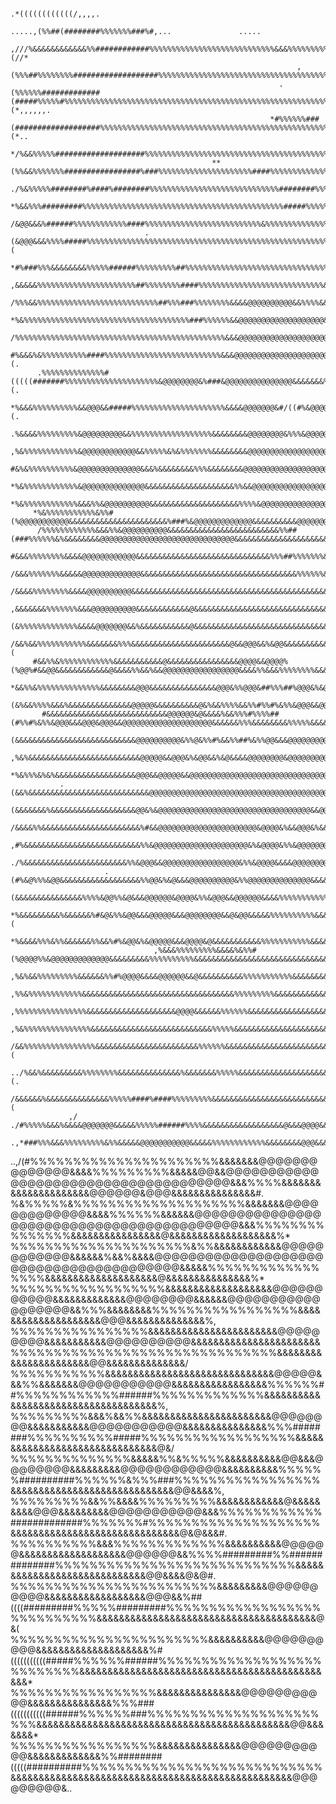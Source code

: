                                                                                                                                                                                                         
                                                                                                                                                                                                        
                                                                                              .*((((((((((((/,,,,.                                                                                      
                                                                                      .....,(%%##(########%%%%%%%###%#,...               .....                                                          
                                                                          ,///%&&&&&&&&&&&&%%############%%%%%%%%%%%%%%%%%%%%%%%%%%%%&&&%%%%%%%%%%(//*                                                  
                                                                    ,(%%%##%%%%%%%%###################%%%%%%%%%%%%%%%%%%%%%%%%%%%%%%%%%%%%%%%%%%%%%%%%%%%%#/*                                           
                                                                .(%%%%%%#############(#####%%%%%#%%%%%%%%%%%%%%%%%%%%%%%%%%%%%%%%%%%%%%%%%%%%%%%%%%%%%%%%%%%%%%%%#(*,,,,,,.                             
                                                              *#%%%%%%###(###################%%%%%%%%%%%%%%%%%%%%%%%%%%%%%%%%%%%%%%%%%%%%%%%%%%%%%%%%%%%%%%%%%%%%%%%%%%%%%%%%%%%(*..                    
                                                         */%&&%%%%%####################%%%%%%%%%%%%%%%%%%%%%%%%%%%%%%%%%%%%%%%%%%%%%%%&&&%%%%%%%%%%%%%%%%%%%%%%%%%%%%%%%%%%%%%%%%%&&&#*                 
                                                 **(%%&&%%%%%%%#################%###%%%%%%%%%%%%%%%%%%%%%####%%%%%%%%%%%%%%%%%%%%%%%%%%%%%%%%%%%%%%%%%%%%%%%%%%%%%%%%%%%%%%%%%%%%%%%&&&&%#.             
                                           ./%&%%%%%########%####%########%%%%%%%%%%%%%%%%%%%%%%%%%%%%%########%%%%%%%%%%%%%%%%%%%%%%%%%%%%%%%%%%%%%%%%%%%%%%%%%%%%%%%%%%%%%%%%%%%%%&&&&&&&/            
                                          *%&&%%%#########%%%%%%%%%%%%%%%%%%%%%%%%%%%%%%%%%%%%%%%%%%%%%#####%%%%%%%%%%%%%%%%%%%%%%%%%%%%%%%%%%%%%%%%%%%%%%%%%%%%%%%%%%%%%%%%%%%%%&&&&&&&&&&&%,          
                                       /&@@&&&%######%%%%%%%%%%%%####%%%%%%%%%%%%%%%%%%%%%%%%%%&%%%%%%%%%%%%%%%%%%%%%%%%%%%%%%%%%%%%%%%%%%%%%%%%%%%%%%%%%%%%%%%%%%%%%%%%%%%%%%&&&&&&&&&&&&&&&%/         
                                  .(&@@@&&&%%%%#####%%%%%%%%%%%%%%%%%%%%%%%%%%%%%%%%%%%%%%%%%%%%%%%%%%%%%%%%%%%%%%%%%%%%%%%%%%%%%%%%%%%%%%%%%%%%%%%%%%%%%%%%%%%%%%%%%%%%%%%&&&&&&&&&&&&&&&&&&&&(        
                       *#%###%%%&&&&&&&&%%%%%######%%%%%%%%%##%%%%%%%%%%%%%%%%%%%%%%%%%%%%%%%%%%%%%%%%%%%%%%%%%%%%%%%%%%%%%%%%%%%%%%%&&&&&%%%%%%&&&%%%%%%%%%%%%%%%%%%%%&&&&&&&&&&&&&&&&&&&&&&&&%,       
                    ,&&&&&%%%%%%%%%%%%%%%%%%%%%%##%%%%%%%%####%%%%%%%%%%%%%%%%%%%%%%%%%%%%&&&&&&%%%%%%%%%%%%%%%%%%%%%%%%%%%%%%%%%%%%&&&&&&&&&&&&&&&&&&&&&&&&&&&&&&&&&&&&&&&&&&&&&&&&&&&&&&&&&&&%,       
                  /%%%&&%%%%%%%%%%%%%%%%%%%%%%%%%%%##%%%###%%%%%%%%&&&&@@@@@@@@@@&&%%%%&&&&&&&%%%%%%%%%%%%%%%%%%%%%%%%%%%%%%%%%%%&&&&&&&&&&&&&&&&&&&&&&&&&&&&&&&&&&&&&&&&&&&&&&&&&&&&&&&&&&&&&&#,       
               *%&%%%%%%%%%%%%%%%%%%%%%%%%%%%%%%%%%%%%%###%%%%%%&&@@@@@@@@@@@@@@@@@@@&%%%%%&&%%%%%%%%%%%%%%%%%%%%%%%%%%%%%%%&&&&&&&&&&&&&&&&&&&&&&&&&&&&&&&&&&&&&&&&&&&&&&&&&&&&&&&&&&&&&&&&&&&%*       
             /%%%%%%%%%%%%%%%%%%%%%%%%%%%%%%%%%%%%%%%%%%%%%%%&&&@@@@@@@@@@@@@@@@@@@@@@@&%%%%&&%%%%%%%%%%%%%%%%%%%%%%%%%%%%&&&&&&&&&&&&&&&&&&&&&&&&&&&&&&&&&&&&&&&&&&&&&&&&&&&&&&&&&&&&&&&&&&&&&&%*      
            #%&&&%&%%%%%%%%%%####%%%%%%%%%%%%%%%%%%%%%%%%%%&&&@@@@@@@@@@@@@@@@@@@@@@@@@@&%%&&&&%%%%%%%%&&%%%%%%%%%%&&&&&&&&&&&&&&&&&&&&&&&&&&&&&&&&&&&&&&&&&&&&&&&&&&&&&&&&&&&&&&&&&&&&&&&&&&&&&&(.     
          .%%%%%%%%%%%%%%#(((((#######%%%%%%%%%%%%%%%%%%%%%&@@@@@@@@&%###&@@@@@@@@@@@@@@@&&&&&&&%%%%%%&&%&&&%&&&&&&&&&&&&&&&&&&&&&&&&&&&&&&&&&&&&&&&&&&&&&&&&&&&&&&&&&&&&&&&&&&&&&&&&&&&&&&&&&&&&(.     
        *%&&&%%%%%%%%%%&&@@@&&#####%%%%%%%%%%%%%%%%%%%%%&&&&@@@@@@@&#/((#%&@@@@@@@@@@@@@@@&&&&&%%%%&&&&&&&&&&&&&&&&&&&&&&&&&&&&&&&&&&&&&&&&&&&&&&&&&&&&&&&&&&&&&&&&&&&&&&&&&&&&&&&&&&&&&&&&&&&&&&(.     
       .%&&&&%%%%%%%%%&@@@@@@@@@&&%%%%%%%%%%%%%%%%%%&&&&&&&&@@@@@@@@&%%%&@@@@@@@@@@@@@@@@@&&&&&&&&&&&&&&&&&&&&&&&&&&&&&&&&&&&&&&&&&&&&&&&&&&&&&&&&&&&&&&&&&&&&&&&&&&&&&&&&&&&&&&&&&&&&&&&&&&&&&&%*      
       ,%&%%%%%%%%%%%%&@@@@@@@@@@@@&&%%%%%&%&%%%%%%%&&&&&&&&@@@@@@@@@@@@@@@@@@@@@@@@@@@@@&&&&&&&&&&&&&&&&&&&&&&&&&&&&&&&&&&&&&&&&&&&&&&&&&&&&&&&&&&&&&&&&&&&&&&&&&&&&&&&&&&&&&&&&&&&&&&&&&&&&&&&#.      
        #&%&%%%%%%%%%%&@@@@@@@@@@@@@@&&&%&&&&&&&&%%%&&&&&&&&@@@@@@@@@@@@@@@@@@@@@@@@@@@@&&&&&&&&&&&&&&&&&&&&&@@@@@@@&&&&&&&&&%&&&&&&&&&&&&&&&&&&&&&&&&&&&&&&&&&&&&&&&&&&&&&&&&&&&&&&&&&&&&&&&&&&#.      
        *%&%%%%%%%%%%%%&@@@@@@@@@@@@@@&&&&&&&&&&&&&&&&&&&&%%&&@@@@@@@@@@@@@@@@@@@@@@@@@&&&&&&&&&&&&&&&&&&&&@@@@@@@@@@@&&&&&&&%&&&&&&&&&&&&&&&&&&&&&&&&&&&&&&&&&&&&&&&&&&&&&&&&&&&&&&&&&&&&&&&&&&#.      
        *%&%%%%%%%%%%%%&&&%%&@@@@@@@@@@&&&&&&&&&&&&&&&&&&&&%%%%&@@@@@@@@@@@@@@@@@@@@&&&&&&&&@@@@@&&&&&&&&@@@@@@@@@@@@@&&&&&&&&&&&&&&&&&&&&&&&&&&&&&&&&&&&&&&&&&&&&&&&&&&&&&&&&&&&&&&&&&&&&&&&&&&#.      
         *%&%%%%%%%%%%%&%%#(%@@@@@@@@@@@&&&&&&&&&&&&&&&&&&&&&&%###%&@@@@@@@@@@@@@&&&&&&&&&&@@@@@@@@@@@@@@@@@@@@@@@@@@@&&&&&&&&&&&&&&&&&&&&&&&&&&&&&&&&&&&&&&&&&&&&&&&&&&&&&&&&&&&&&&&&&&&&&&&&&&#.      
          /%%%%%%%%%%%%&&&%%&@@@@@@@@@@&&&&&&&&&&&&&&&&&&&&&&&&&%%##(###%%%%%%&%&&&&&&&&@@@@@@@@@@@@@@@@@@@@@@@@@@@@@@&&&&&&&&&&&&&&&&&&&&&&&&&&&&&&&&&&&&&&&&&&&&&&&&&&&&&&&&&&&&&&&&&&&&&&&&&&#.      
           #&&&%%%%%%%%&&&&@@@@@@@@@@@@&&&&&&&&&&&&&&&&&&&&&&&&&&&&&&%%%##%%%%%%%&&&&&@@@@@@@@@@@@@@@@@@@@@@@@@@@@@@@@@@&&&&&&&&&&&&&&&&&&&&&&&&&&&&&&&&&&&&&&&&&&&&&&&&&&&&&&&&&&&&&&&&&&&&&&&&#.      
           /&&&%%%%%%%&&&&&@@@@@@@@@@@@@&&&&&&&&&&&&&&&&&&&&&&&&&&&&&&&&&&&%%%%%%&&&&@@@@@@@@@@@@@@@@@@@@@@@@@@@@@@@@@@@@@&&&&&&&&&&&&&&&&&&&&&&&&&&&&&&&&&&&&&&&&&&&&&&&&&&&&&&&&&&&&&&&&&&&&&&/       
           /&&&&%%%%%%%%&&&&@@@@@@@@@@&&&&&&&&&&&&&&&&&&&&&&&&&&&&&&&&&&&&&&&&&&&&&&&@@@@@@@@@@@@@@@@@@@@@@@@@@@@@@@@@@@@@&&&&&&&&&&&&&&&&&&&&&&&&&&&&&&&&&&&&&&&&&&&&&&&&&&&&&&&&&&&&&&&&&&&&&%,       
          ,&&&&&&&%%%%%%%&&&@@@@@@@@@@&&&&&&&&&&&&@&&&&&&&&&&&&&&&&&&&&&&&&&&&&&&&&&&&&&&&&@@@@@@@@@@@@@&@@@@@@@@@@@@@&&&&&&&&&&&&&&&&&&&&&&&&&&&&&&&&&&&&&&&&&&&&&&&@&&&&&&&&&&&&&&&&&&&&&&&&&#.       
          (&%%%%%%%%%%%%%&&&&@@@@@@@&&%&&&&&&&&&&&@&&&&&&&&&&&&&&&&&&&&&&&&&&&&&&&&&&&&&&&&&@@@@@@@@@@@@@@@@@@@@@@@@@@&&&&&&&&&&&%%%%%%%&&&&&&&&&&&&&&&&&&&&&&&&&&&&@@@&&&&&&&&&&&&&&&&&&&&&&&%*        
         /&&%&&%%%%%%%%%%%&&&&&&&%%%&&&&&&&&&&&&&&&&&&&&&&@&&@@@&&%&@@&&&&&&&&&&&&&&&&&&&&@@&&&&%&@@@@@@@@@@@@@@@@@@@@&&&%&&&&&%%%%%%%%&&&&&&&&&&&&&&&&&&&&&&&&&&&@@@@&&&&&&@&&&&&&&&&&&&&&&&&(         
         #&&%%&%%%%%%%%%%%%&&&&&&&&&&&@&&&&&&&&&&&&&&&&@@@@&&@@@@%(%@@%#&&@@&&&&&&&&&&&&@&&&&%%&&%&&@@@@@@@@@@@@@@@@@&&&&%%&&&%%%%%%%%&&&&&&&&&&&&&&&&&&&&&&&&&&&&@@@&&&&&&&&&&&&&&&&&&&&&&&&%,         
         *&&%%&%%%%%%%%%%%%%%&&&&&&&&@@@&&&&&&&&&&&&&&&@@@&%%@@@&##%%%##%@@@&%&@@&&@@&&&@&%%&&%%@@&@@@@@@@@@@@@@@@@&&&&&%%&&&&%%%%%%%%%&&&&&&&&&&&&&&&&&&&&&&&&&&@@@@&&&&&&&&&&&&&&&&&&&&&&&&*          
          (&%&&%%%%&&&%&&&&&&&&&&&&&&@@@@@&&&&&&&&&&@&%&&%%%%&&%%#%%#%&%%&@@@&&@@&&&@@&%&@&&&&@@@@@@@@@&&@@@@@@@@&&&%%%&&&&&&&&%%%%%%&&&&&&&&&&&&&&&&&&&&&&@&&&&&@@@&&&&&&&&&&&&&&&&&&&&&@@@%.          
           #&&&&&&&&&&&&&&&&&&&&&&&&&&&@@@@@@&@&&&&%&&%%%#%%%%##(#%%#%&%%&@@@&&&@@@&@@@&&@@@@@@@@@@@@@@@@@@@@&&&&&&%%%&&&&&&&&%%%%%&&&&&&&&&&&&&&&&&&&&&&&&&&&&&&@@@@&&&&@&&&&&&&&&&&&&&&&&&,           
            (&&&&&&&&&&&&&&&&&&&&&&&&&&&@@@@@@@@@@&%%@&%%#%&&%%##%&%%@@&&&@@@@@@@@@@@@@@@@@@@@@@@@@&&&@&&&&&&&&&%%%%%%&&%%%%%%%%%%%&&&&&&&&&&&&&&&&&&&@@&&&&&&&@&@@@&&&@@@&&&&&&&&&&&&&&&&%.            
            ,%&%&&&&&&&&&&&&&&&&&&&&&&&&&@@@@@&&@@@&%&@@&&%&@&&&&@@@@@@@@&@@@@@@@@@@@@@@@@@&@@@@@&&&&&&&&&&%%%%%%%%%%%%%%%%%%&&&&&&&&&&&&&&&&&&&&@@@&&&&&&&&&@@@&@@@@@@@&&&&&&&&&&&&&&&&&*              
              *%&%%%&%&%&&&&&&&&&&&&&&&&&&@@@&&@@@@@&&@@@@@@@@@@@@@@@@@@@@@@@@@@@@@@@@@@@@@@@@@@@&@&&&&&&%%%%%%%%%%%%%%%%%%&&&&&&&&&&&&&&&&&&&&@@@@&&&&&@&&@&@&&&&&&@@@&&&&@@@&&&&&@&&&/                
               .(&&%&&&&&&&&&&&&&&&&&&&&&&&&&&&@@@@@@@@@@@@@@@@@@@@@@@@@@@@@@@@@@@@@@@@@&&&@@@@@@&&&&&&%%%%%%%%%%%%%%%%%%%%%&&&&&&&&&&&&&&&&@@@@@@@@@@@@@@@@@@&&&&&&&&&&&&&&&&&&&&&&&/                  
                 (&&&&&&&%&&&&&&&&&&&&&&&&&&&@@&%&@@@@@@@@@@@@@@@@@@@@@@@@@@@@@@@@@@&&@@@@@&@@@@@@&&&&%%%%%%%%%%%%%%%%%%%&&&&&&&&&&&&&&&&&&@@@@@@@@@@@@@@@@&&&&&&&&&&&&@&&&&&&&&&&&%*                   
                  /&&&&%%&&&&&&&&&&&&&&&&&&&&&&%#&&@@@@@@@@@@@@@@@@@@@@@@&@@@@&%&&@@@&%&&@@@@@@@&&&&&%%%#####%%%%%%%&&&&&&&&&&&&&&&&&&&&&&@@@@@@@@@@@@@@@@@&&&&&&&&&&&&&&&&&&&&&&&%.                    
                    ,#%&&&&&&&&&&&&&&&&&&&&&&&&&&%%&@@@@@@@@@@@@@@@@@@@@@&%&@@@@&%%&@@@@@@@@@@@@@&&&%%%%%%%%%%%%%&&&&&&&&&&&&&&&&&&&&&&&&&&@@@@@@@@@@@@@@@@&&&&&&&&&&&&&&&&&&&&&&,                      
                       ./%&&&&&&&&&&&&&&&&&&&&&&&%%&@@@&&@@@@@@@@@@@@@@@@@&%%&@@@@&&&&@@@@@@@@@&&&&%%%%%%%%%%%%%%&&&&&&&&&&&&&&&&&&&&&&&&@@@@@@@@@@@@@@@@@@&&&&&&&&&&&&&&&&&&&&%.                       
                         .(#%&@%%%&@@&&&&&&&&&&&&&&&&&&%%@@&%&@&&&@@@@@@@@@@&%%@@@@@@@@@@@@@@&&&&&%%%%%%%%%%%%%%&&&&&&&&&&&&&&&&&&&&&&&&&&@@@@@@@@@@@@@@@@@&&&&&&&&&&&&&&&&&&&#.                        
                                    (&&&&&&&&&&&&&&&%%%%&@@%%&@&&&@@@@@@&@@@@&%%&@@@&&@@@@@@&&&&%%%%%%%%%%%&&&&&&&&&&&&&&&&&&&&&&&&&&&&&&&@&&@@@@@@@@@@@@@@&&&&&&&&&&&&&&&&&&#.                         
                                    *%&&&&&&&&&%&&&&&&%#&@&%%&@@&&&@@@@@&&&@@@@@@@@&&@&@@&&&&&%%%%%%%%%%&&&&&&&&&&&&&&&&&&&&&&&&&&&&&&&&&&&&&@@@@@@@@@@@@@@&&&&&&&&&&&&&&&&&(                           
                                    *%&&&&%%%&%%&&&&&&%%&&%#%&@@&%&@@@@@&&&@@@@&@&&&&&&&&&&&%%%%%%%%%%%&&&&&&&&&&&&&&&&&&&&&&&&&&&&&&&&&&&&&&@@@@@@@@@@@@@&&&&&&&&&&&&&&&&&/                            
                                    ,%&&&%%%%%%%%%&&&&%&%%#(%@@@@%%&@@@@@@@@@@@@@&&&&&&&&&%%%%%%%%%%&&&&&&&&&&&&&&&&&&&&&&&&&&&&&&&&&&&&&@@&&@@@@@@@@@@@&&&&&&&&&&&&&&&&&&%.                            
                                    ,%&%&&%%%%%%%%%&&&&&&%%#%@@@@&&&&@@@@@@&&@&&&&&&&&&&%%%%%%%%%%%&&&&&&&&&&&&&&&&&&&&&&&&&&&&&&&&&&&&&&&@@@@@@@@@@@@@@&&&&&&&&&&&&&&&&&%,                             
                                    ,%%&%%%%%%%%%%%%&&&&&&&&&&&&&&&&&&&&&&&&&&&&&&&&&&%%%%%%%%%&&&&&&&&&&&&&&&&&&&&&&&&&&&@&&&&&&&&@&&&&&&@@@@@@@@@@@@@@@&&&&&&&&&&&&&&&&*                              
                                    ,%%%%%%%%%%%%%%%%&&&&&&&&&&&&&&&&&&&&@@@@&&&&&&%%%%%%&&&&&&&&&&&&&&&&&&&&&&&&&&&&&&&&&&&@@&&&@@@@&&&&&@@@@@@@@@@@@@@@@&&&&&&&&&&&&&&,                               
                                    ,%&%%%%%%%%%%%%%%%&&&&&&&&&&&&&&&&&&&&&&&&&&&%%%%%&&&&&&&&&&&&&&&&&&&&&&&&&&&&&&&&&&&&@@@@&&&&&&&&&&@@@@@@@@@@@@@@@@@@@&&&&&&&&&&&#                                 
                                    /&&%%%%%%%%%%%%%%%%&&&&&&&&&&&&&&&&&&&&&&&%%%%%%&&&&&&&&&&&&&&&&&&&&&&&&&&&&&&&&&&&&&@@@@@@@&&&&&&&&&&&@@@@@@@@@@@@@@@&&&&&&&&&&&(                                  
                                ../%&&%&&&&&&&&&%%%%%%%%&&&&&&&&&&&&&&%&&&&&&&%%%%%&&&&&&&&&&&&&&&&&&&&&&&&&&&&&&&&&&&@@@@@@@@@@@@@@@@&&&&@@@@@@@@@@@&&&@@&&&&&&&&&&(.                                  
                             /&&&&&&%&&&&&&&&&&&&&&%%%%%####%####%%%%%%%%%&&&&&&&&&&&&&&&&&&&&&&&&&&&&&&&&&&&&&&&&&&@@@&&&&@@@@@@@@@@@&&&&@&@@@@@@@@@&&&&&&&&&&&&&&(                                    
                 ,/     ./#%%%%%&&&%&&&&@@@@@@@&&&&&%%%%%######%%%%&&&&&&&&&&&&&&&&&&@&&&@@@@&&&&&@@@@@@&&&&&&&&&&&&&&&&&&&@&&@@@@@@@@@&&&@@@@@@@&&&&&&&&&&&&&&&&&#,                                    
        .,*###%%%&&&%%%%%%%%%&%%&&&&&@@@@@@@@@@@&&&&&%%%%%%%%%%%%&&&&&&&&@@@&&&&@@@@@@@@@@@@@@@@@@@@@@@@@@@@&&&&&&&&&&&&&&&&&&&&&&&&&&@@@@@@@@@@&@&&&&&&&&&&&&&&&%*                                     
..,/(#%%%%%%%%%%%%%%%%%%%%%%&&&&&&&@@@@@@@@@@@@@@&&&&%%%%%%%%%&&&&&@@&&@@@@@@@@@@@@@@@@@@@@@@@@@@@@@@@@@@@@@&&&%%%%&&&&&&&&&&&&&&&&&&&&&@@@@@@&@@@&&&&&&&&&&&&&&&#.                                     
%&%%%%%&%%%%%%%%%%%%%%%%%%%%&&&&&&&@@@@@@@@@@@@@&&&&%%%%%%&&&&&&@@@@@@@@@@@@@@@@@@@@@@@@@@@@@@@@@@@@@@@@@@&&&%%%%%%%%%%%%%%%&&&&&&&&&&&&&&&&@&&&&&&&&&&&&&&&&&&&%*                                      
%%%%%%%%%%%%%%%%%%%%%&%%&&&&&&&&&&&&@@@@@@@@@@@@&&&&&&%&&%&&&&@@@@@@@@@@@@@@@@@@@@@@@@@@@@@@@@@@@@@@@@&&&&&%%%%%%%%%%%%%%%%%&&&&&&&&&&&&&&&&&&&&@&&&&&&&&&&&&&&&%*                                      
%%%%%%%%%%%%%%%%%%&&&&&&&&&&&&&&&&&&&@@@@@@@@@@@&&&&&&&&&&&&&@@@@@@@@&&&&&&@@@@@@@@@@@@@@@@@@&&%%%&&&&&&&&%%%%%%%%%%%%%%%%%&&&&&&&&&&&&&&&&&&&&@@@&&&&&&&&&&&&&&%,                                      
%%%%%%%%%%%%%%%%&&&&&&&&&&&&&&&&&&&&&&&@@@@@@@@@&&&&&&&&&&&@@@@@@@@@@&&&&&&&&&&&&&&&&&&&&&&&%%%%%%%%%%%%%%%%%%%%%%%%%%%%%%%&&&&&&&&&&&&&&&&&&&&&&@@&&&&&&&&&&&&&&/                                      
%%%%%%%%%%%&&&&&&&&&&&&&&&&&&&&&&&&&&&&&&@@@@@&&&%%&&&&&&&@@@@@@@@@@@&&&&&&&&&&&&&&&&&%%%%%%##%%%%%%%%%%%%######%%%%%%%%%%%%%&&&&&&&&&&&&&&&&&&&&&&&&&&&&&&&&&&&&%,                                     
%%%%%%%%%&&&%&&%%&&&&&&&&&&&&&&&&&&&&&&&@@@@@@@@&&&&&&&&&&&@@@@@@@@@@@&&&&&&&&&&&&&&&%%%########%%%%%%%%%%#####%%%%%%%%%%%%%%%%%%&&&&&&&&&&&&&&&&&&&&&&&&&&&&&&&@&/                                     
%%%%%%%%%%%%%%&&&&&%%&%%%%%&&&&&&&&&&@@&&&@@@@@@@@&&&&&&&&&@@@@@@@@@@@@&&&&&&&&&&%%%%%%##########%%%%%%&%%%###%%%%%%%%%%%%%%%%%&&&&&&&&&&&&&&&&&&&&&&&&&&&&&@@&&&&%,                                    
%%%%%%%%%&&%%&&&&%%%%%%%%%&&&&&&&&&&&&@&&&&&&&&&@@@&&&&&&&&&@@@@@@@@@@@&&&%%%%%%%%%%%%#############%%%%%%%#%%%%%%%%%%%%%%%%%%%%&&&&&&&&&&&&&&&&&&&&&&&&&&&&&&@&@&&&#.                                   
%%%%%%%%%%&&&%%%%%%%%%%%%%&&&&&&&&&&@@@@@@&&&&&&&&&&&&&&&&&&&@@@@@@&&%%%%#########%%##############%%%%%%%%%%%%%%%%%%%%%%%%%%%%&&&&&&&&&&&&&&&&&&&&&&&&&&&&&@@&&&&@&@#.                                  
%%%%%%%%%%%%%%%%%%%%%%%%&&&&&&&&&@@@@@@@@@@&&&&&&&&&&&&&&&&&&@@@&&%##((((#########%%%%%#########%%%%%%%%%%%%%%%%%%%%%%%%%%%%&&&&&&&&&&&&&&&&&&&&&&&&&&&&&&&&&&&&&&&@&(                                  
%%%%%%%%%%%%%%%%%%%%%%%&&&&&&&&&&@@@@@@@@@@&&&&&&&&&&&&&&&&&&&&%#(((((((((((#####%%%%%%######%%%%%%%%%%%%%%%%%%%%%%%%%%%&&&&&&&&&&&&&&&&&&&&&&&&&&&&&&&&&&&&&&&&&&&&&&*                                 
%%%%%%%%%%%%%%%%%&&&&&&&&&&&&&&&@@@@@@@@@@@&&&&&&&&&&&&&&&%%%###(((((((((((######%%%%%%###%%%%%%%%%%%%%%%%%%%%%%%&&&&&&&&&&&&&&&&&&&&&&&&&&&&&&&&&&&&&&&&&&&&&@@&&&&&&&*                                
%%%%%%%%%%%%%%%%%&&&&&&&&&&&&&&&@@@@@@@@@@@&&&&&&&&&&&&&%%########(((((##########%%%%%%%%%%%%%%%%%%%%%%%%%%%%&&&&&&&&&&&&&&&&&&&&&&&&&&&&&&&&&&&&&&&&&&&&&&&&&&@@@@@@@@@&..                              
